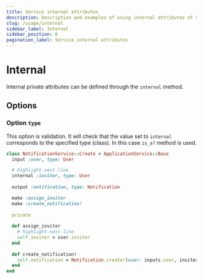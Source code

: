 ```yaml
---
title: Service internal attributes
description: Description and examples of using internal attributes of service
slug: /usage/internal
sidebar_label: Internal
sidebar_position: 6
pagination_label: Service internal attributes
---
```


# Internal

Internal private attributes can be defined through the `internal` method.

## Options

### Option `type`

This option is validation.
It will check that the value set to `internal` corresponds to the specified type (class).
In this case `is_a?` method is used.

```ruby
class NotificationService::Create < ApplicationService::Base
  input :user, type: User

  # highlight-next-line
  internal :inviter, type: User
  
  output :notification, type: Notification

  make :assign_inviter
  make :create_notification!
  
  private
  
  def assign_inviter
    # highlight-next-line
    self.inviter = user.inviter
  end
  
  def create_notification!
    self.notification = Notification.create!(user: inputs.user, inviter:)
  end
end
```
